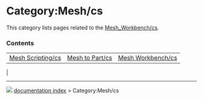 # Category:Mesh/cs
This category lists pages related to the [Mesh_Workbench/cs](Mesh_Workbench/cs.md).

### Contents

|     |     |     |
| --- | --- | --- |
| [Mesh Scripting/cs](Mesh_Scripting/cs.md) | [Mesh to Part/cs](Mesh_to_Part/cs.md) | [Mesh Workbench/cs](Mesh_Workbench/cs.md) |
|



---
![](images/Button_right.svg) [documentation index](../README.md) > Category:Mesh/cs
